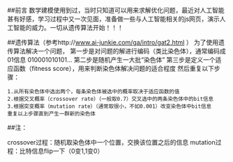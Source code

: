 ##前言
  数学建模使用到过，当时只知道可以用来求解优化问题，最近对人工智能甚有好感，学习过程中又一次见面，准备做一些与人工智能相关的js网页，演示人工智能的威力。一切从遗传算法开始！！！

##遗传算法（参考http://www.ai-junkie.com/ga/intro/gat2.html ）
  为了使用遗传算法解决一个问题，
  第一步是对问题的解进行编码（类比染色体），通常编码成01信息  010001010101...
  第二步是随机产生一大批“染色体”
  第三步是定义一个适应函数（fitness score），用来判断染色体解决问题的适合程度
  然后重复以下步骤：
  
    1.从所有染色体中选出两个，每条染色体被选中的概率取决于适应函数的值
    2.根据交叉概率（crossover rate）（一般取0.7）交叉选中的两条染色体中的bit信息
    3.根据突变概率（mutation rate）（通常取很小，不如0.001）改变染色体中bit信息
    重复以上步骤直到产生一群新的染色体
    

##注：

  crossover过程：随机取染色体中一个位置，交换该位置之后的信息
  mutation过程：比特信息flip一下（0变1,1变0）
